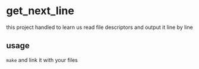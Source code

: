 # get_next_line
this project handled to learn us read file descriptors and output it line by line
## usage
``make`` and link it with your files
